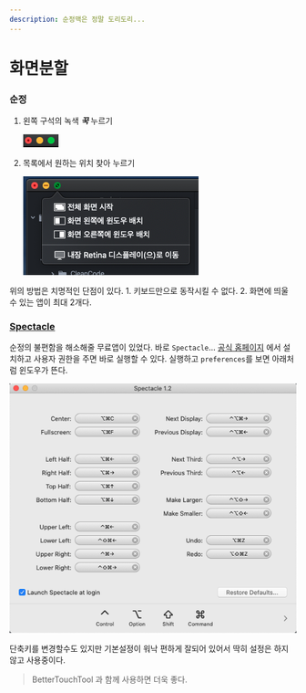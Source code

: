 ```yaml
---
description: 순정맥은 정말 도리도리...
---
```


# 화면분할

### 순정

1. 왼쪽 구석의 녹색 _**꾹**_ 누르기

   ![first](../../.gitbook/assets/corner.png)

2. 목록에서 원하는 위치 찾아 누르기

   ![second](../../.gitbook/assets/push.png)

위의 방법은 치명적인 단점이 있다. 1. 키보드만으로 동작시킬 수 없다. 2. 화면에 띄울 수 있는 앱이 최대 2개다.

### [Spectacle](https://spectacleapp.com)

순정의 불편함을 해소해줄 무료앱이 있었다. 바로 `Spectacle`... [공식 홈페이지](https://github.com/hysimok) 에서 설치하고 사용자 권한을 주면 바로 실행할 수 있다. 실행하고 `preferences`를 보면 아래처럼 윈도우가 뜬다. 

![&#xCE5C;&#xC808;&#xD558;&#xAC8C; &#xD0A4;&#xC758; &#xBAA8;&#xC591;&#xAE4C;&#xC9C0; &#xB098;&#xC640;&#xC788;&#xB2E4;!](../../.gitbook/assets/spectacle.png)

 단축키를 변경할수도 있지만 기본설정이 워낙 편하게 잘되어 있어서 딱히 설정은 하지 않고 사용중이다.

> BetterTouchTool 과 함께 사용하면 더욱 좋다.

